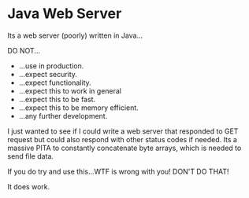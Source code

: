 # Java Web Server
Its a web server (poorly) written in Java...

DO NOT...
- ...use in production.
- ...expect security.
- ...expect functionality.
- ...expect this to work in general
- ...expect this to be fast.
- ...expect this to be memory efficient.
- ...any further development.

I just wanted to see if I could write a web server that responded to GET request but could also respond with other status codes if needed. Its a massive PITA to constantly concatenate byte arrays, which is needed to send file data.

If you do try and use this...WTF is wrong with you! DON'T DO THAT! 

It does work.
